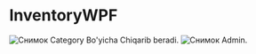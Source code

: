 # InventoryWPF
![Снимок](https://user-images.githubusercontent.com/102501272/190681060-844dcb90-fd00-490c-add1-732ec2669999.PNG)
Category Bo'yicha Chiqarib beradi.
![Снимок](https://user-images.githubusercontent.com/102501272/190681205-086ed2b7-b51f-4a6c-a413-03dc21e3bbdd.JPG)
Admin.
